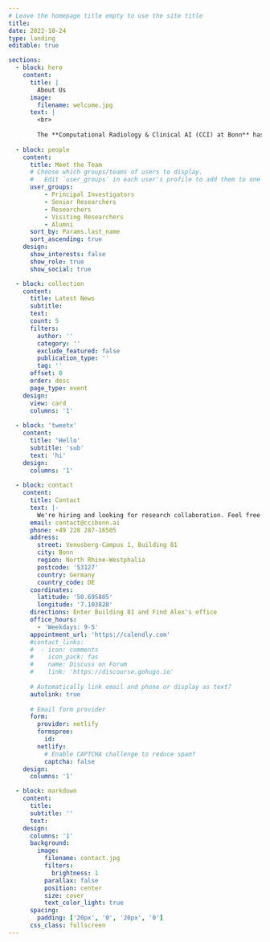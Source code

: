 ```yaml
---
# Leave the homepage title empty to use the site title
title:
date: 2022-10-24
type: landing
editable: true

sections:
  - block: hero
    content:
      title: |
        About Us
      image:
        filename: welcome.jpg
      text: |
        <br>
        
        The **Computational Radiology & Clinical AI (CCI) at Bonn** has been an excellent research group in the intersection of AI and Radiology.
  
  - block: people
    content:
      title: Meet the Team
      # Choose which groups/teams of users to display.
      #   Edit `user_groups` in each user's profile to add them to one or more of these groups.
      user_groups:
          - Principal Investigators
          - Senior Researchers
          - Researchers
          - Visiting Researchers
          - Alumni
      sort_by: Params.last_name
      sort_ascending: true
    design:
      show_interests: false
      show_role: true
      show_social: true

  - block: collection
    content:
      title: Latest News
      subtitle:
      text:
      count: 5
      filters:
        author: ''
        category: ''
        exclude_featured: false
        publication_type: ''
        tag: ''
      offset: 0
      order: desc
      page_type: event
    design:
      view: card
      columns: '1'
  
  - block: 'tweetx'
    content:
      title: 'Hello'
      subtitle: 'sub'
      text: 'hi'
    design:
      columns: '1'
      
  - block: contact
    content:
      title: Contact
      text: |-
        We're hiring and looking for research collaboration. Feel free to contact us. 
      email: contact@ccibonn.ai
      phone: +49 228 287-16505
      address:
        street: Venusberg-Campus 1, Building 81
        city: Bonn
        region: North Rhine-Westphalia
        postcode: '53127'
        country: Germany
        country_code: DE
      coordinates:
        latitude: '50.695805'
        longitude: '7.103828'
      directions: Enter Building 81 and Find Alex's office
      office_hours:
        - 'Weekdays: 9-5'
      appointment_url: 'https://calendly.com'
      #contact_links:
      #  - icon: comments
      #    icon_pack: fas
      #    name: Discuss on Forum
      #    link: 'https://discourse.gohugo.io'
    
      # Automatically link email and phone or display as text?
      autolink: true
    
      # Email form provider
      form:
        provider: netlify
        formspree:
          id:
        netlify:
          # Enable CAPTCHA challenge to reduce spam?
          captcha: false
    design:
      columns: '1'

  - block: markdown
    content:
      title:
      subtitle: ''
      text:
    design:
      columns: '1'
      background:
        image: 
          filename: contact.jpg
          filters:
            brightness: 1
          parallax: false
          position: center
          size: cover
          text_color_light: true
      spacing:
        padding: ['20px', '0', '20px', '0']
      css_class: fullscreen
---
```


